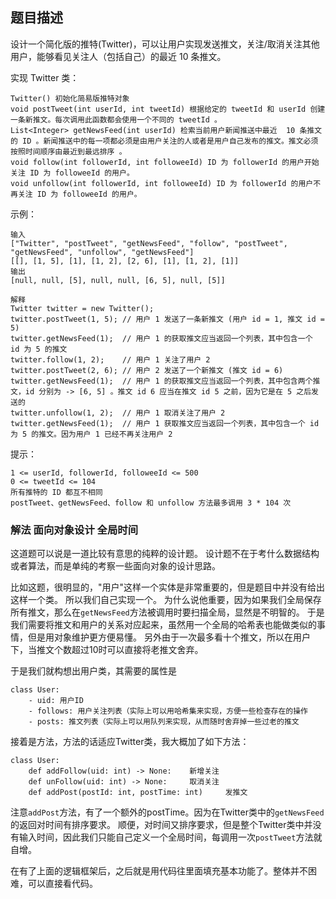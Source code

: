 ## 题目描述
设计一个简化版的推特(Twitter)，可以让用户实现发送推文，关注/取消关注其他用户，能够看见关注人（包括自己）的最近 10 条推文。

实现 Twitter 类：
```
Twitter() 初始化简易版推特对象
void postTweet(int userId, int tweetId) 根据给定的 tweetId 和 userId 创建一条新推文。每次调用此函数都会使用一个不同的 tweetId 。
List<Integer> getNewsFeed(int userId) 检索当前用户新闻推送中最近  10 条推文的 ID 。新闻推送中的每一项都必须是由用户关注的人或者是用户自己发布的推文。推文必须 按照时间顺序由最近到最远排序 。
void follow(int followerId, int followeeId) ID 为 followerId 的用户开始关注 ID 为 followeeId 的用户。
void unfollow(int followerId, int followeeId) ID 为 followerId 的用户不再关注 ID 为 followeeId 的用户。
```

示例：
```
输入
["Twitter", "postTweet", "getNewsFeed", "follow", "postTweet", "getNewsFeed", "unfollow", "getNewsFeed"]
[[], [1, 5], [1], [1, 2], [2, 6], [1], [1, 2], [1]]
输出
[null, null, [5], null, null, [6, 5], null, [5]]

解释
Twitter twitter = new Twitter();
twitter.postTweet(1, 5); // 用户 1 发送了一条新推文 (用户 id = 1, 推文 id = 5)
twitter.getNewsFeed(1);  // 用户 1 的获取推文应当返回一个列表，其中包含一个 id 为 5 的推文
twitter.follow(1, 2);    // 用户 1 关注了用户 2
twitter.postTweet(2, 6); // 用户 2 发送了一个新推文 (推文 id = 6)
twitter.getNewsFeed(1);  // 用户 1 的获取推文应当返回一个列表，其中包含两个推文，id 分别为 -> [6, 5] 。推文 id 6 应当在推文 id 5 之前，因为它是在 5 之后发送的
twitter.unfollow(1, 2);  // 用户 1 取消关注了用户 2
twitter.getNewsFeed(1);  // 用户 1 获取推文应当返回一个列表，其中包含一个 id 为 5 的推文。因为用户 1 已经不再关注用户 2
```

提示：
```
1 <= userId, followerId, followeeId <= 500
0 <= tweetId <= 104
所有推特的 ID 都互不相同
postTweet、getNewsFeed、follow 和 unfollow 方法最多调用 3 * 104 次
```

### 解法 面向对象设计 全局时间
这道题可以说是一道比较有意思的纯粹的设计题。
设计题不在于考什么数据结构或者算法，而是单纯的考察一些面向对象的设计思路。

比如这题，很明显的，"用户"这样一个实体是非常重要的，但是题目中并没有给出这样一个类。
所以我们自己实现一个。
为什么说他重要，因为如果我们全局保存所有推文，那么在`getNewsFeed`方法被调用时要扫描全局，显然是不明智的。
于是我们需要将推文和用户的关系对应起来，虽然用一个全局的哈希表也能做类似的事情，但是用对象维护更方便易懂。
另外由于一次最多看十个推文，所以在用户下，当推文个数超过10时可以直接将老推文舍弃。

于是我们就构想出用户类，其需要的属性是
```text
class User:
    - uid: 用户ID
    - follows: 用户关注列表（实际上可以用哈希集来实现，方便一些检查存在的操作
    - posts: 推文列表（实际上可以用队列来实现，从而随时舍弃掉一些过老的推文
```

接着是方法，方法的话适应Twitter类，我大概加了如下方法：
```text
class User:
    def addFollow(uid: int) -> None:    新增关注
    def unFollow(uid: int) -> None:     取消关注
    def addPost(postId: int, postTime: int)     发推文
```

注意`addPost`方法，有了一个额外的postTime。因为在Twitter类中的`getNewsFeed`的返回对时间有排序要求。
顺便，对时间又排序要求，但是整个Twitter类中并没有输入时间，因此我们只能自己定义一个全局时间，每调用一次`postTweet`方法就自增。

在有了上面的逻辑框架后，之后就是用代码往里面填充基本功能了。整体并不困难，可以直接看代码。